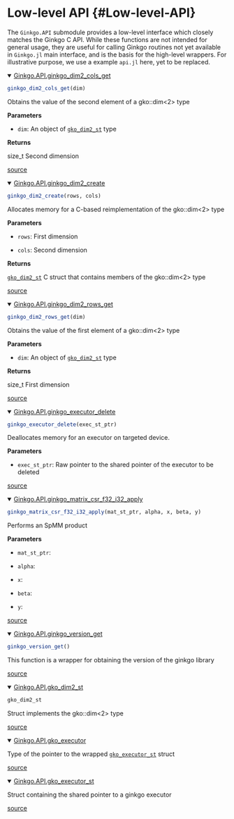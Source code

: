 
# Low-level API {#Low-level-API}

The `Ginkgo.API` submodule provides a low-level interface which closely matches the Ginkgo C API. While these functions are not intended for general usage, they are useful for calling Ginkgo routines not yet available in `Ginkgo.jl` main interface, and is the basis for the high-level wrappers. For illustrative purpose, we use a example `api.jl` here, yet to be replaced.
<details class='jldocstring custom-block' open>
<summary><a id='Ginkgo.API.ginkgo_dim2_cols_get-Tuple{Any}' href='#Ginkgo.API.ginkgo_dim2_cols_get-Tuple{Any}'><span class="jlbinding">Ginkgo.API.ginkgo_dim2_cols_get</span></a> <Badge type="info" class="jlObjectType jlMethod" text="Method" /></summary>



```julia
ginkgo_dim2_cols_get(dim)
```


Obtains the value of the second element of a gko::dim&lt;2&gt; type

**Parameters**
- `dim`: An object of [`gko_dim2_st`](/reference/low-level-api#Ginkgo.API.gko_dim2_st) type
  

**Returns**

size_t Second dimension


<Badge type="info" class="source-link" text="source"><a href="https://github.com/youwuyou/Ginkgo.jl/blob/78ac16ad24be5684e4363e679998067cc47b622f/src/api.jl#L72-L81" target="_blank" rel="noreferrer">source</a></Badge>

</details>

<details class='jldocstring custom-block' open>
<summary><a id='Ginkgo.API.ginkgo_dim2_create-Tuple{Any, Any}' href='#Ginkgo.API.ginkgo_dim2_create-Tuple{Any, Any}'><span class="jlbinding">Ginkgo.API.ginkgo_dim2_create</span></a> <Badge type="info" class="jlObjectType jlMethod" text="Method" /></summary>



```julia
ginkgo_dim2_create(rows, cols)
```


Allocates memory for a C-based reimplementation of the gko::dim&lt;2&gt; type

**Parameters**
- `rows`: First dimension
  
- `cols`: Second dimension
  

**Returns**

[`gko_dim2_st`](/reference/low-level-api#Ginkgo.API.gko_dim2_st) C struct that contains members of the gko::dim&lt;2&gt; type


<Badge type="info" class="source-link" text="source"><a href="https://github.com/youwuyou/Ginkgo.jl/blob/78ac16ad24be5684e4363e679998067cc47b622f/src/api.jl#L43-L53" target="_blank" rel="noreferrer">source</a></Badge>

</details>

<details class='jldocstring custom-block' open>
<summary><a id='Ginkgo.API.ginkgo_dim2_rows_get-Tuple{Any}' href='#Ginkgo.API.ginkgo_dim2_rows_get-Tuple{Any}'><span class="jlbinding">Ginkgo.API.ginkgo_dim2_rows_get</span></a> <Badge type="info" class="jlObjectType jlMethod" text="Method" /></summary>



```julia
ginkgo_dim2_rows_get(dim)
```


Obtains the value of the first element of a gko::dim&lt;2&gt; type

**Parameters**
- `dim`: An object of [`gko_dim2_st`](/reference/low-level-api#Ginkgo.API.gko_dim2_st) type
  

**Returns**

size_t First dimension


<Badge type="info" class="source-link" text="source"><a href="https://github.com/youwuyou/Ginkgo.jl/blob/78ac16ad24be5684e4363e679998067cc47b622f/src/api.jl#L58-L67" target="_blank" rel="noreferrer">source</a></Badge>

</details>

<details class='jldocstring custom-block' open>
<summary><a id='Ginkgo.API.ginkgo_executor_delete-Tuple{Any}' href='#Ginkgo.API.ginkgo_executor_delete-Tuple{Any}'><span class="jlbinding">Ginkgo.API.ginkgo_executor_delete</span></a> <Badge type="info" class="jlObjectType jlMethod" text="Method" /></summary>



```julia
ginkgo_executor_delete(exec_st_ptr)
```


Deallocates memory for an executor on targeted device.

**Parameters**
- `exec_st_ptr`: Raw pointer to the shared pointer of the executor to be deleted
  


<Badge type="info" class="source-link" text="source"><a href="https://github.com/youwuyou/Ginkgo.jl/blob/78ac16ad24be5684e4363e679998067cc47b622f/src/api.jl#L86-L93" target="_blank" rel="noreferrer">source</a></Badge>

</details>

<details class='jldocstring custom-block' open>
<summary><a id='Ginkgo.API.ginkgo_matrix_csr_f32_i32_apply-NTuple{5, Any}' href='#Ginkgo.API.ginkgo_matrix_csr_f32_i32_apply-NTuple{5, Any}'><span class="jlbinding">Ginkgo.API.ginkgo_matrix_csr_f32_i32_apply</span></a> <Badge type="info" class="jlObjectType jlMethod" text="Method" /></summary>



```julia
ginkgo_matrix_csr_f32_i32_apply(mat_st_ptr, alpha, x, beta, y)
```


Performs an SpMM product

**Parameters**
- `mat_st_ptr`:
  
- `alpha`:
  
- `x`:
  
- `beta`:
  
- `y`:
  


<Badge type="info" class="source-link" text="source"><a href="https://github.com/youwuyou/Ginkgo.jl/blob/78ac16ad24be5684e4363e679998067cc47b622f/src/api.jl#L361-L372" target="_blank" rel="noreferrer">source</a></Badge>

</details>

<details class='jldocstring custom-block' open>
<summary><a id='Ginkgo.API.ginkgo_version_get-Tuple{}' href='#Ginkgo.API.ginkgo_version_get-Tuple{}'><span class="jlbinding">Ginkgo.API.ginkgo_version_get</span></a> <Badge type="info" class="jlObjectType jlMethod" text="Method" /></summary>



```julia
ginkgo_version_get()
```


This function is a wrapper for obtaining the version of the ginkgo library


<Badge type="info" class="source-link" text="source"><a href="https://github.com/youwuyou/Ginkgo.jl/blob/78ac16ad24be5684e4363e679998067cc47b622f/src/api.jl#L382-L386" target="_blank" rel="noreferrer">source</a></Badge>

</details>

<details class='jldocstring custom-block' open>
<summary><a id='Ginkgo.API.gko_dim2_st' href='#Ginkgo.API.gko_dim2_st'><span class="jlbinding">Ginkgo.API.gko_dim2_st</span></a> <Badge type="info" class="jlObjectType jlType" text="Type" /></summary>



```julia
gko_dim2_st
```


Struct implements the gko::dim&lt;2&gt; type


<Badge type="info" class="source-link" text="source"><a href="https://github.com/youwuyou/Ginkgo.jl/blob/78ac16ad24be5684e4363e679998067cc47b622f/src/api.jl#L18-L22" target="_blank" rel="noreferrer">source</a></Badge>

</details>

<details class='jldocstring custom-block' open>
<summary><a id='Ginkgo.API.gko_executor' href='#Ginkgo.API.gko_executor'><span class="jlbinding">Ginkgo.API.gko_executor</span></a> <Badge type="info" class="jlObjectType jlType" text="Type" /></summary>



Type of the pointer to the wrapped [`gko_executor_st`](/reference/low-level-api#Ginkgo.API.gko_executor_st) struct


<Badge type="info" class="source-link" text="source"><a href="https://github.com/youwuyou/Ginkgo.jl/blob/78ac16ad24be5684e4363e679998067cc47b622f/src/api.jl#L13-L15" target="_blank" rel="noreferrer">source</a></Badge>

</details>

<details class='jldocstring custom-block' open>
<summary><a id='Ginkgo.API.gko_executor_st' href='#Ginkgo.API.gko_executor_st'><span class="jlbinding">Ginkgo.API.gko_executor_st</span></a> <Badge type="info" class="jlObjectType jlType" text="Type" /></summary>



Struct containing the shared pointer to a ginkgo executor


<Badge type="info" class="source-link" text="source"><a href="https://github.com/youwuyou/Ginkgo.jl/blob/78ac16ad24be5684e4363e679998067cc47b622f/src/api.jl#L8-L10" target="_blank" rel="noreferrer">source</a></Badge>

</details>

